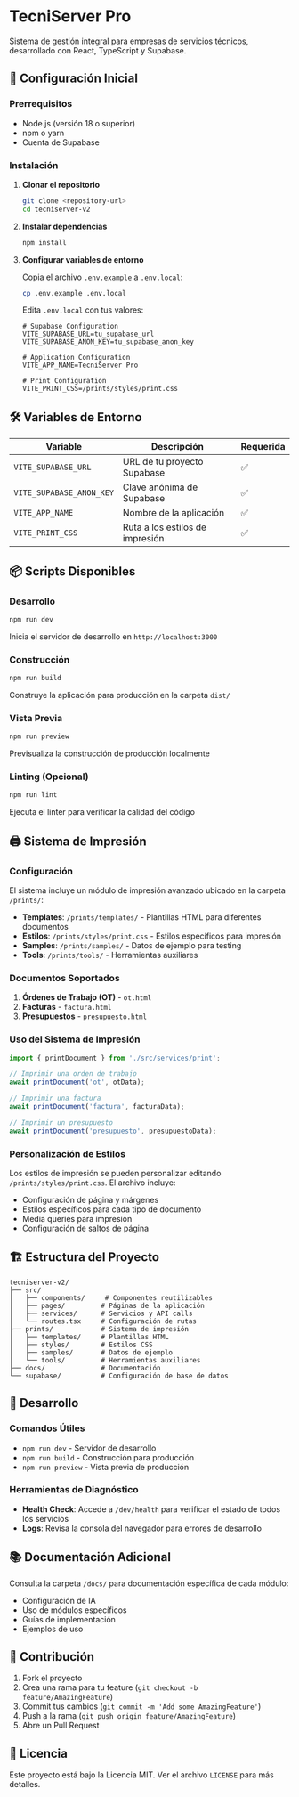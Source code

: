 # TecniServer Pro

Sistema de gestión integral para empresas de servicios técnicos, desarrollado con React, TypeScript y Supabase.

## 🚀 Configuración Inicial

### Prerrequisitos

- Node.js (versión 18 o superior)
- npm o yarn
- Cuenta de Supabase

### Instalación

1. **Clonar el repositorio**
   ```bash
   git clone <repository-url>
   cd tecniserver-v2
   ```

2. **Instalar dependencias**
   ```bash
   npm install
   ```

3. **Configurar variables de entorno**
   
   Copia el archivo `.env.example` a `.env.local`:
   ```bash
   cp .env.example .env.local
   ```
   
   Edita `.env.local` con tus valores:
   ```env
   # Supabase Configuration
   VITE_SUPABASE_URL=tu_supabase_url
   VITE_SUPABASE_ANON_KEY=tu_supabase_anon_key
   
   # Application Configuration
   VITE_APP_NAME=TecniServer Pro
   
   # Print Configuration
   VITE_PRINT_CSS=/prints/styles/print.css
   ```

## 🛠️ Variables de Entorno

| Variable | Descripción | Requerida |
|----------|-------------|-----------|
| `VITE_SUPABASE_URL` | URL de tu proyecto Supabase | ✅ |
| `VITE_SUPABASE_ANON_KEY` | Clave anónima de Supabase | ✅ |
| `VITE_APP_NAME` | Nombre de la aplicación | ✅ |
| `VITE_PRINT_CSS` | Ruta a los estilos de impresión | ✅ |

## 📦 Scripts Disponibles

### Desarrollo
```bash
npm run dev
```
Inicia el servidor de desarrollo en `http://localhost:3000`

### Construcción
```bash
npm run build
```
Construye la aplicación para producción en la carpeta `dist/`

### Vista Previa
```bash
npm run preview
```
Previsualiza la construcción de producción localmente

### Linting (Opcional)
```bash
npm run lint
```
Ejecuta el linter para verificar la calidad del código

## 🖨️ Sistema de Impresión

### Configuración

El sistema incluye un módulo de impresión avanzado ubicado en la carpeta `/prints/`:

- **Templates**: `/prints/templates/` - Plantillas HTML para diferentes documentos
- **Estilos**: `/prints/styles/print.css` - Estilos específicos para impresión
- **Samples**: `/prints/samples/` - Datos de ejemplo para testing
- **Tools**: `/prints/tools/` - Herramientas auxiliares

### Documentos Soportados

1. **Órdenes de Trabajo (OT)** - `ot.html`
2. **Facturas** - `factura.html`
3. **Presupuestos** - `presupuesto.html`

### Uso del Sistema de Impresión

```typescript
import { printDocument } from './src/services/print';

// Imprimir una orden de trabajo
await printDocument('ot', otData);

// Imprimir una factura
await printDocument('factura', facturaData);

// Imprimir un presupuesto
await printDocument('presupuesto', presupuestoData);
```

### Personalización de Estilos

Los estilos de impresión se pueden personalizar editando `/prints/styles/print.css`. El archivo incluye:

- Configuración de página y márgenes
- Estilos específicos para cada tipo de documento
- Media queries para impresión
- Configuración de saltos de página

## 🏗️ Estructura del Proyecto

```
tecniserver-v2/
├── src/
│   ├── components/     # Componentes reutilizables
│   ├── pages/         # Páginas de la aplicación
│   ├── services/      # Servicios y API calls
│   └── routes.tsx     # Configuración de rutas
├── prints/            # Sistema de impresión
│   ├── templates/     # Plantillas HTML
│   ├── styles/        # Estilos CSS
│   ├── samples/       # Datos de ejemplo
│   └── tools/         # Herramientas auxiliares
├── docs/              # Documentación
└── supabase/          # Configuración de base de datos
```

## 🔧 Desarrollo

### Comandos Útiles

- `npm run dev` - Servidor de desarrollo
- `npm run build` - Construcción para producción
- `npm run preview` - Vista previa de producción

### Herramientas de Diagnóstico

- **Health Check**: Accede a `/dev/health` para verificar el estado de todos los servicios
- **Logs**: Revisa la consola del navegador para errores de desarrollo

## 📚 Documentación Adicional

Consulta la carpeta `/docs/` para documentación específica de cada módulo:

- Configuración de IA
- Uso de módulos específicos
- Guías de implementación
- Ejemplos de uso

## 🤝 Contribución

1. Fork el proyecto
2. Crea una rama para tu feature (`git checkout -b feature/AmazingFeature`)
3. Commit tus cambios (`git commit -m 'Add some AmazingFeature'`)
4. Push a la rama (`git push origin feature/AmazingFeature`)
5. Abre un Pull Request

## 📄 Licencia

Este proyecto está bajo la Licencia MIT. Ver el archivo `LICENSE` para más detalles.
